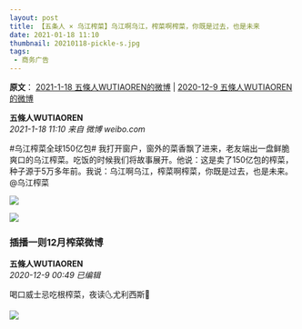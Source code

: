 ```yaml
---
layout: post
title: 【五条人 × 乌江榨菜】乌江啊乌江，榨菜啊榨菜，你既是过去，也是未来
date: 2021-01-18 11:10
thumbnail: 20210118-pickle-s.jpg
tags:
 - 商务广告
---
```


**原文**： [2021-1-18 五條人WUTIAOREN的微博](https://weibo.com/1767922590/JDIW08iOy)  \| [2020-12-9 五條人WUTIAOREN的微博](https://weibo.com/1767922590/JxzMeh1u8)

**五條人WUTIAOREN**  
*2021-1-18 11:10 来自 微博 weibo.com*

\#乌江榨菜全球150亿包# 我打开窗户，窗外的菜香飘了进来，老友端出一盘鲜脆爽口的乌江榨菜。吃饭的时候我们将故事展开。他说：这是卖了150亿包的榨菜，种子源于5万多年前。我说：乌江啊乌江，榨菜啊榨菜，你既是过去，也是未来。@乌江榨菜 ​​​​

![](https://wx1.sinaimg.cn/mw1024/900597c1ly1gmrn9j4muxj20u00wwx6p.jpg)

![](https://wx3.sinaimg.cn/mw1024/900597c1ly1gmrn9r0t8lj20u0140kjn.jpg)

### 插播一则12月榨菜微博

**五條人WUTIAOREN**  
*2020-12-9 00:49 已编辑*

喝口威士忌吃根榨菜，夜读🌜尤利西斯🌛 ​​​​

![](https://wx2.sinaimg.cn/mw1024/69605b9ely1glgxahrtc5j22c0340kjm.jpg)